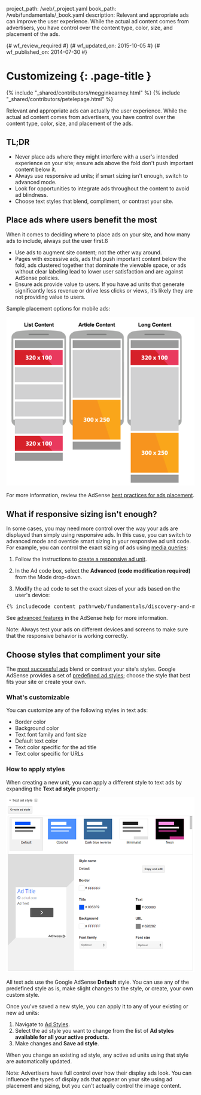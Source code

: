 project_path: /web/_project.yaml
book_path: /web/fundamentals/_book.yaml
description: Relevant and appropriate ads can improve the user experience. While the actual ad content comes from advertisers, you have control over the content type, color, size, and placement of the ads.

{# wf_review_required #}
{# wf_updated_on: 2015-10-05 #}
{# wf_published_on: 2014-07-30 #}

# Customizeing {: .page-title }

{% include "_shared/contributors/megginkearney.html" %}
{% include "_shared/contributors/petelepage.html" %}

Relevant and appropriate ads can actually the user experience. While the actual ad content comes from advertisers, you have control over the content type, color, size, and placement of the ads.



## TL;DR
- Never place ads where they might interfere with a user's intended experience on your site; ensure ads above the fold don't push important content below it.
- Always use responsive ad units; if smart sizing isn't enough, switch to advanced mode.
- Look for opportunities to integrate ads throughout the content to avoid ad blindness.
- Choose text styles that blend, compliment, or contrast your site.


## Place ads where users benefit the most

When it comes to deciding where to place ads on your site, and how many ads to
include, always put the user first.ß

* Use ads to augment site content; not the other way around.
* Pages with excessive ads, ads that push important content below the fold, 
ads clustered together that dominate the viewable space, or ads without clear 
labeling lead to lower user satisfaction and are against AdSense policies.
* Ensure ads provide value to users. If you have ad units that generate 
significantly less revenue or drive less clicks or views, it’s likely they 
are not providing value to users.

Sample placement options for mobile ads:

<img src="images/mobile_ads_placement.png" class="center" alt="Sample mobile image ad">

For more information, review the AdSense 
[best practices for ads placement](https://support.google.com/adsense/answer/1282097).


## What if responsive sizing isn't enough?
In some cases, you may need more control over the way your ads are displayed
than simply using responsive ads.  In this case, you can switch 
to advanced mode and override smart sizing in your responsive ad unit code. 
For example, you can control the exact sizing of ads using
[media queries](/web/fundamentals/design-and-ui/responsive/fundamentals/use-media-queries):

1. Follow the instructions to [create a responsive ad unit](/web/fundamentals/discovery-and-monetization/monetization-with-ads/include-ads#create-ad-units).
2. In the Ad code box, select the <strong>Advanced (code modification required)</strong>
from the Mode drop-down.
3. Modify the ad code to set the exact sizes of your ads based on the user's device:


    <ins class="adsbygoogle adslot_1"
        style="display:block;"
        data-ad-client="ca-pub-1234"
        data-ad-slot="5678"></ins>
    <script async src="//pagead2.googlesyndication.com/pagead/js/adsbygoogle.js"></script>
    <script>(adsbygoogle = window.adsbygoogle || []).push({});</script>

<pre class="prettyprint">
{% includecode content_path=web/fundamentals/discovery-and-monetization/monetization-with-ads/_code/customize.html %}
</pre>

See [advanced features](https://support.google.com/adsense/answer/3543893) in the AdSense help for more information.

<!-- TODO: Verify note type! -->
Note: Always test your ads on different devices and screens to make sure that the responsive behavior is working correctly.

## Choose styles that compliment your site

The [most successful ads](https://support.google.com/adsense/answer/17957)
blend or contrast your site's styles. Google AdSense provides a set of 
[predefined ad styles](https://support.google.com/adsense/answer/6002585);
choose the style that best fits your site or create your own.

### What's customizable

You can customize any of the following styles in text ads:

* Border color
* Background color
* Text font family and font size
* Default text color
* Text color specific for the ad title
* Text color specific for URLs

### How to apply styles

When creating a new unit, you can apply a different style to text ads by 
expanding the <strong>Text ad style</strong> property:

<img src="images/customize.png" class="center" alt="Text ad styles">

All text ads use the Google AdSense <strong>Default</strong> style.  You can 
use any of the predefined style as is, make slight changes to the style,
or create, your own custom style.

Once you've saved a new style, you can apply it to any of your existing or 
new ad units:

1. Navigate to [Ad Styles](https://www.google.com/adsense/app#myads-springboard/view=AD_STYLES).
2. Select the ad style you want to change from the list of 
<strong>Ad styles available for all your active products</strong>.
3. Make changes and <strong>Save ad style</strong>.

When you change an existing ad style, any active ad units using that style 
are automatically updated.

<!-- TODO: Verify note type! -->
Note: Advertisers have full control over how their display ads look. You can influence the types of display ads that appear on your site using ad placement and sizing, but you can't actually control the image content.

